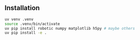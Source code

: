 
## Installation

```bash
uv venv .venv
source .venv/bin/activate
uv pip install robotic numpy matplotlib h5py # maybe others 
uv pip install -e .
```
